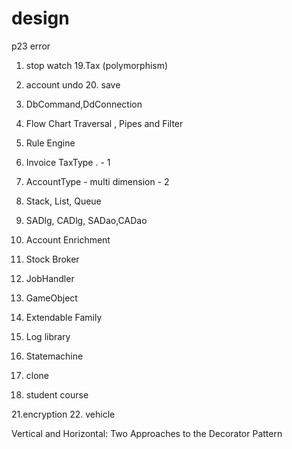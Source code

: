 # design
p23 error

1. stop watch
  19.Tax (polymorphism)
2. account undo
     20. save
  
3. DbCommand,DdConnection
4. Flow Chart Traversal ,  Pipes and Filter
5. Rule Engine
6. Invoice TaxType .   - 1
7. AccountType - multi dimension - 2
8. Stack, List, Queue
9. SADlg, CADlg, SADao,CADao
10. Account Enrichment 
11. Stock Broker




12. JobHandler
13. GameObject 
14. Extendable Family
15. Log library
16. Statemachine
17. clone
18. student course


21.encryption
22. vehicle

Vertical and Horizontal: Two Approaches to the Decorator Pattern
